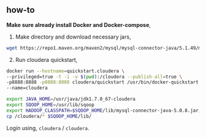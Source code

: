 ## how-to

**Make sure already install Docker and Docker-compose**,

1. Make directory and download necessary jars,

```bash
wget https://repo1.maven.org/maven2/mysql/mysql-connector-java/5.1.49/mysql-connector-java-5.0.8.jar
```

2. Run cloudera quickstart,

```bash
docker run --hostname=quickstart.cloudera \
--privileged=true -t -i -v $(pwd):/cloudera --publish-all=true \
-p8888:8888 -p8088:8088 cloudera/quickstart /usr/bin/docker-quickstart \
--name=cloudera

export JAVA_HOME=/usr/java/jdk1.7.0_67-cloudera
export SQOOP_HOME=/usr/lib/sqoop
export HADOOP_CLASSPATH=$SQOOP_HOME/lib/mysql-connector-java-5.0.8.jar;
cp /cloudera/* $SQOOP_HOME/lib/
```

Login using, `cloudera` / `cloudera`.